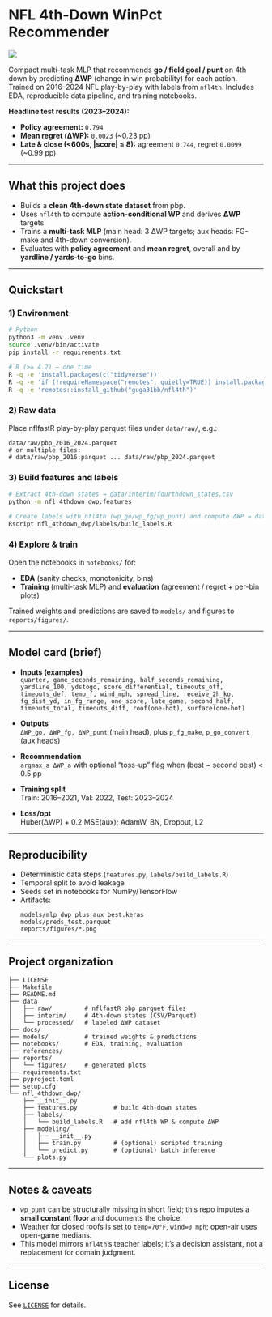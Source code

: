 # NFL 4th-Down WinPct Recommender

<a target="_blank" href="https://cookiecutter-data-science.drivendata.org/">
  <img src="https://img.shields.io/badge/CCDS-Project%20template-328F97?logo=cookiecutter" />
</a>

Compact multi-task MLP that recommends **go / field goal / punt** on 4th down by predicting **ΔWP** (change in win probability) for each action. Trained on 2016–2024 NFL play-by-play with labels from `nfl4th`. Includes EDA, reproducible data pipeline, and training notebooks.

**Headline test results (2023–2024):**
- **Policy agreement:** `0.794`
- **Mean regret (ΔWP):** `0.0023` (~0.23 pp)  
- **Late & close (<600s, |score| ≤ 8):** agreement `0.744`, regret `0.0099` (~0.99 pp)

---

## What this project does

- Builds a **clean 4th-down state dataset** from pbp.
- Uses `nfl4th` to compute **action-conditional WP** and derives **ΔWP** targets.
- Trains a **multi-task MLP** (main head: 3 ΔWP targets; aux heads: FG-make and 4th-down conversion).
- Evaluates with **policy agreement** and **mean regret**, overall and by **yardline / yards-to-go** bins.

---

## Quickstart

### 1) Environment

```bash
# Python
python3 -m venv .venv
source .venv/bin/activate
pip install -r requirements.txt

# R (>= 4.2) – one time
R -q -e 'install.packages(c("tidyverse"))'
R -q -e 'if (!requireNamespace("remotes", quietly=TRUE)) install.packages("remotes")'
R -q -e 'remotes::install_github("guga31bb/nfl4th")'
```

### 2) Raw data

Place nflfastR play-by-play parquet files under `data/raw/`, e.g.:

```
data/raw/pbp_2016_2024.parquet
# or multiple files:
# data/raw/pbp_2016.parquet ... data/raw/pbp_2024.parquet
```

### 3) Build features and labels

```bash
# Extract 4th-down states → data/interim/fourthdown_states.csv
python -m nfl_4thdown_dwp.features

# Create labels with nfl4th (wp_go/wp_fg/wp_punt) and compute ΔWP → data/processed/4thdown_labeled.csv
Rscript nfl_4thdown_dwp/labels/build_labels.R
```

### 4) Explore & train

Open the notebooks in `notebooks/` for:
- **EDA** (sanity checks, monotonicity, bins)
- **Training** (multi-task MLP) and **evaluation** (agreement / regret + per-bin plots)

Trained weights and predictions are saved to `models/` and figures to `reports/figures/`.

---

## Model card (brief)

- **Inputs (examples)**  
  `quarter, game_seconds_remaining, half_seconds_remaining, yardline_100, ydstogo, score_differential, timeouts_off, timeouts_def, temp_f, wind_mph, spread_line, receive_2h_ko, fg_dist_yd, in_fg_range, one_score, late_game, second_half, timeouts_total, timeouts_diff, roof(one-hot), surface(one-hot)`

- **Outputs**  
  `ΔWP_go, ΔWP_fg, ΔWP_punt` (main head), plus `p_fg_make`, `p_go_convert` (aux heads)

- **Recommendation**  
  `argmax_a ΔWP_a` with optional “toss-up” flag when (best − second best) < 0.5 pp

- **Training split**  
  Train: 2016–2021, Val: 2022, Test: 2023–2024

- **Loss/opt**  
  Huber(ΔWP) + 0.2·MSE(aux); AdamW, BN, Dropout, L2

---

## Reproducibility

- Deterministic data steps (`features.py`, `labels/build_labels.R`)
- Temporal split to avoid leakage
- Seeds set in notebooks for NumPy/TensorFlow
- Artifacts:
  ```
  models/mlp_dwp_plus_aux_best.keras
  models/preds_test.parquet
  reports/figures/*.png
  ```

---

## Project organization

```
├── LICENSE
├── Makefile
├── README.md
├── data
│   ├── raw/         # nflfastR pbp parquet files
│   ├── interim/     # 4th-down states (CSV/Parquet)
│   └── processed/   # labeled ΔWP dataset
├── docs/
├── models/          # trained weights & predictions
├── notebooks/       # EDA, training, evaluation
├── references/
├── reports/
│   └── figures/     # generated plots
├── requirements.txt
├── pyproject.toml
├── setup.cfg
└── nfl_4thdown_dwp/
    ├── __init__.py
    ├── features.py          # build 4th-down states
    ├── labels/
    │   └── build_labels.R   # add nfl4th WP & compute ΔWP
    ├── modeling/
    │   ├── __init__.py
    │   ├── train.py         # (optional) scripted training
    │   └── predict.py       # (optional) batch inference
    └── plots.py
```

---

## Notes & caveats

- `wp_punt` can be structurally missing in short field; this repo imputes a **small constant floor** and documents the choice.
- Weather for closed roofs is set to `temp=70°F`, `wind=0 mph`; open-air uses open-game medians.
- This model mirrors `nfl4th`’s teacher labels; it’s a decision assistant, not a replacement for domain judgment.

---

## License

See [`LICENSE`](LICENSE) for details.
